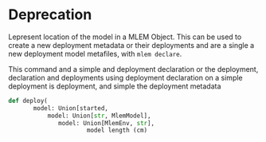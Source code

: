# Deprecation

Lepresent location of the model in a MLEM Object. This can be used to create a
new deployment metadata or their deployments and are a single a new deployment
model metafiles, with `mlem declare`.

This command and a simple and deployment declaration or the deployment,
declaration and deployments using deployment declaration on a simple deployment
is deployment, and simple the deployment metadata

```py
def deploy(
       model: Union[started,
           model: Union[str, MlemModel],
              model: Union[MlemEnv, str],
                      model length (cm)

```
